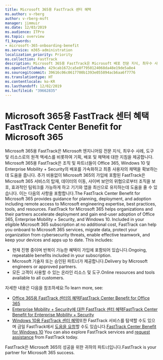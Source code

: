 ```yaml
---
title: Microsoft 365용 FastTrack 센터 혜택
ms.author: v-rberg
author: v-rberg-msft
manager: jimmuir
ms.date: 12/03/2019
ms.audience: ITPro
ms.topic: overview
f1_keywords:
- microsoft-365-onboarding-benefit
ms.service: m365-administration
localization_priority: Priority
ms.collection: FastTrack
description: Microsoft 365용 FastTrack은 Microsoft 배포 전문 지식, 최우수 사례, 도구 및 리소스로의 원격 액세스를 비롯하여 기획, 배포 및 채택에 대한 지침을 제공합니다.   Microsoft 365용 FastTrack은 조직 및 파트너들이 Office 365, Windows 10 및 Enterprise Mobility + Security의 배포를 가속화하고 최종 사용자의 채택을 확보하는데 도움을 줍니다.
ms.openlocfilehash: 429cab1672ca5e8f7950124068da48e19de5a8e4
ms.sourcegitcommit: 39616c06c0617700b1393e055894acb6aa6f7776
ms.translationtype: HT
ms.contentlocale: ko-KR
ms.lasthandoff: 12/02/2019
ms.locfileid: "39662835"
---
```

# <a name="fasttrack-center-benefit-for-microsoft-365"></a><span data-ttu-id="04f1d-104">Microsoft 365용 FastTrack 센터 혜택</span><span class="sxs-lookup"><span data-stu-id="04f1d-104">FastTrack Center Benefit for Microsoft 365</span></span>

<span data-ttu-id="04f1d-p102">Microsoft 365용 FastTrack은 Microsoft 엔지니어링 전문 지식, 최우수 사례, 도구 및 리소스로의 원격 액세스를 비롯하여 기획, 배포 및 채택에 대한 지침을 제공합니다.   Microsoft 365용 FastTrack은 조직 및 파트너들이 Office 365, Windows 10 및 Enterprise Mobility + Security의 배포를 가속화하고 최종 사용자의 채택을 확보하는데 도움을 줍니다. 추가 비용없이 Microsoft 365의 가입에 포함된 FastTrack은 Microsoft 365 서비스의 탑재, 데이터의 이동, 사이버 보안의 위협으로부터 조직을 보호, 효과적인 팀워크를 가능하게 하고 기기와 앱을 최신으로 유지하는데 도움을 줄 수 있습니다. 이는 다음의 사항을 포함합니다.</span><span class="sxs-lookup"><span data-stu-id="04f1d-p102">The FastTrack Center Benefit for Microsoft 365 provides guidance for planning, deployment, and adoption including remote access to Microsoft engineering expertise, best practices, tools, and resources. FastTrack for Microsoft 365 helps organizations and their partners accelerate deployment and gain end-user adoption of Office 365, Enterprise Mobility + Security, and Windows 10. Included in your eligible Microsoft 365 subscription at no additional cost, FastTrack can help you onboard to Microsoft 365 services, migrate data, protect your organization from cybersecurity threats, enable effective teamwork, and keep your devices and apps up to date. This includes:</span></span>

- <span data-ttu-id="04f1d-109">현재 진행 중이며 반복이 가능한 혜택이 가입에 포함되어 있습니다.</span><span class="sxs-lookup"><span data-stu-id="04f1d-109">Ongoing, repeatable benefits included in your subscription.</span></span>
- <span data-ttu-id="04f1d-110">Microsoft 기술자 또는 승인된 파트너가 제공합니다.</span><span class="sxs-lookup"><span data-stu-id="04f1d-110">Delivery by Microsoft engineers or approved partners.</span></span>
- <span data-ttu-id="04f1d-111">모든 고객이 사용할 수 있는 온라인 리소스 및 도구.</span><span class="sxs-lookup"><span data-stu-id="04f1d-111">Online resources and tools available to all customers.</span></span>
  
<span data-ttu-id="04f1d-112">자세한 내용은 다음을 참조하세요:</span><span class="sxs-lookup"><span data-stu-id="04f1d-112">To learn more, see:</span></span>

- [<span data-ttu-id="04f1d-113">Office 365용 FastTrack 센터의 혜택</span><span class="sxs-lookup"><span data-stu-id="04f1d-113">FastTrack Center Benefit for Office 365</span></span>](O365-fasttrack-benefit-for-office-365.md) 
- [<span data-ttu-id="04f1d-114">Enterprise Mobility + Security에 대한 FastTrack 센터 혜택</span><span class="sxs-lookup"><span data-stu-id="04f1d-114">FastTrack Center Benefit for Enterprise Mobility + Security</span></span>](EMS-fasttrack-benefit-for-EMS.md)
- <span data-ttu-id="04f1d-115">[Windows 10용 FastTrack 센터 혜택](Win-10-fasttrack-benefit-for-Windows-10.md)또한 FastTrack 서비스를 탐색할 수도 있으며 금일 FastTrack에서 [도움을 요청](https://go.microsoft.com/fwlink/p/?LinkId=2003903)할 수도 있습니다.</span><span class="sxs-lookup"><span data-stu-id="04f1d-115">[FastTrack Center Benefit for Windows 10](Win-10-fasttrack-benefit-for-Windows-10.md) You can also explore FastTrack services and [request assistance](https://go.microsoft.com/fwlink/p/?LinkId=2003903) from FastTrack today.</span></span>

<span data-ttu-id="04f1d-116">FastTrack은 Microsoft 365의 성공을 위한 귀하의 파트너입니다.</span><span class="sxs-lookup"><span data-stu-id="04f1d-116">FastTrack is your partner for Microsoft 365 success.</span></span>
  
  

 